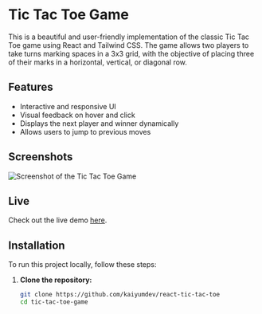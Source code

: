 # Tic Tac Toe Game

This is a beautiful and user-friendly implementation of the classic Tic Tac Toe game using React and Tailwind CSS. The game allows two players to take turns marking spaces in a 3x3 grid, with the objective of placing three of their marks in a horizontal, vertical, or diagonal row.

## Features

- Interactive and responsive UI
- Visual feedback on hover and click
- Displays the next player and winner dynamically
- Allows users to jump to previous moves

## Screenshots

![Screenshot of the Tic Tac Toe Game](https://i.ibb.co/MNM1Pnn/tic-tac-toe.png)


## Live

Check out the live demo [here](https://your-demo-link.com).

## Installation

To run this project locally, follow these steps:

1. **Clone the repository:**

   ```bash
   git clone https://github.com/kaiyumdev/react-tic-tac-toe
   cd tic-tac-toe-game



